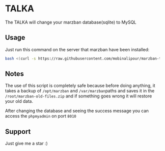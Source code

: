 
# TALKA

The TALKA will change your marzban database(sqlite) to MySQL



## Usage

Just run this command on the server that marzban have been installed:

```bash
bash <(curl -s https://raw.githubusercontent.com/mobinalipour/marzban-to-mysql/main/marzban-to-mysql.sh)
```
    
## Notes

The use of this script is completely safe because before doing anything, it takes a backup of `/opt/marzban` and `/var/marzban`paths and saves it in the `/root/marzban-old-files.zip` and if something goes wrong it will restore your old data.

After changing the database and seeing the success message you can access the `phpmyadmin` on port `8010` 
## Support

Just give me a star :)